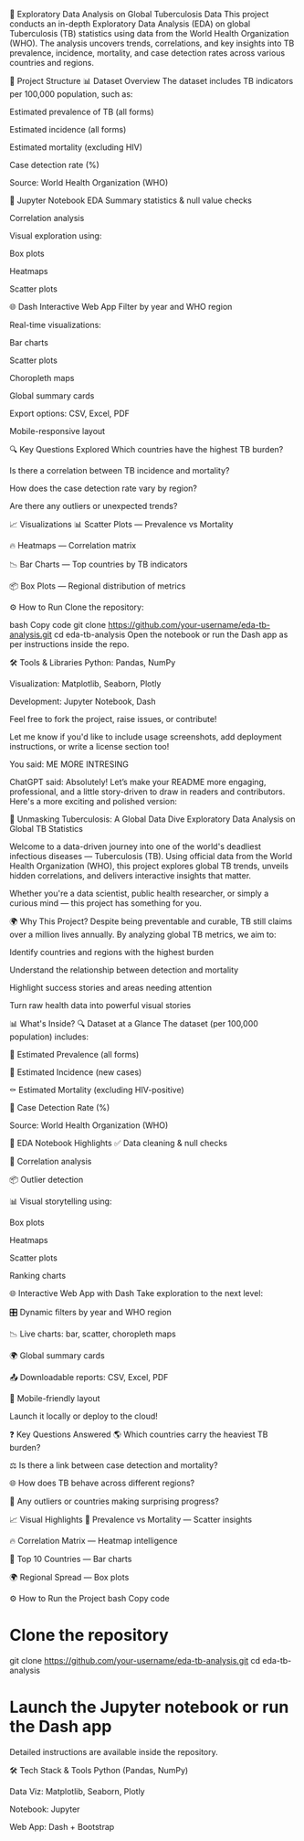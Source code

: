 
🧪 Exploratory Data Analysis on Global Tuberculosis Data
This project conducts an in-depth Exploratory Data Analysis (EDA) on global Tuberculosis (TB) statistics using data from the World Health Organization (WHO). The analysis uncovers trends, correlations, and key insights into TB prevalence, incidence, mortality, and case detection rates across various countries and regions.

📁 Project Structure
📊 Dataset Overview
The dataset includes TB indicators per 100,000 population, such as:

Estimated prevalence of TB (all forms)

Estimated incidence (all forms)

Estimated mortality (excluding HIV)

Case detection rate (%)

Source: World Health Organization (WHO)

🧪 Jupyter Notebook EDA
Summary statistics & null value checks

Correlation analysis

Visual exploration using:

Box plots

Heatmaps

Scatter plots

🌐 Dash Interactive Web App
Filter by year and WHO region

Real-time visualizations:

Bar charts

Scatter plots

Choropleth maps

Global summary cards

Export options: CSV, Excel, PDF

Mobile-responsive layout

🔍 Key Questions Explored
Which countries have the highest TB burden?

Is there a correlation between TB incidence and mortality?

How does the case detection rate vary by region?

Are there any outliers or unexpected trends?

📈 Visualizations
📊 Scatter Plots — Prevalence vs Mortality

🔥 Heatmaps — Correlation matrix

📉 Bar Charts — Top countries by TB indicators

📦 Box Plots — Regional distribution of metrics

⚙️ How to Run
Clone the repository:

bash
Copy code
git clone https://github.com/your-username/eda-tb-analysis.git
cd eda-tb-analysis
Open the notebook or run the Dash app as per instructions inside the repo.

🛠 Tools & Libraries
Python: Pandas, NumPy

Visualization: Matplotlib, Seaborn, Plotly

Development: Jupyter Notebook, Dash

Feel free to fork the project, raise issues, or contribute!

Let me know if you'd like to include usage screenshots, add deployment instructions, or write a license section too!






You said:
ME MORE INTRESING


ChatGPT said:
Absolutely! Let’s make your README more engaging, professional, and a little story-driven to draw in readers and contributors. Here's a more exciting and polished version:

🧪 Unmasking Tuberculosis: A Global Data Dive
Exploratory Data Analysis on Global TB Statistics

Welcome to a data-driven journey into one of the world's deadliest infectious diseases — Tuberculosis (TB). Using official data from the World Health Organization (WHO), this project explores global TB trends, unveils hidden correlations, and delivers interactive insights that matter.

Whether you're a data scientist, public health researcher, or simply a curious mind — this project has something for you.

🌍 Why This Project?
Despite being preventable and curable, TB still claims over a million lives annually. By analyzing global TB metrics, we aim to:

Identify countries and regions with the highest burden

Understand the relationship between detection and mortality

Highlight success stories and areas needing attention

Turn raw health data into powerful visual stories

📊 What's Inside?
🔍 Dataset at a Glance
The dataset (per 100,000 population) includes:

🦠 Estimated Prevalence (all forms)

🧬 Estimated Incidence (new cases)

⚰️ Estimated Mortality (excluding HIV-positive)

🧪 Case Detection Rate (%)

Source: World Health Organization (WHO)

🧠 EDA Notebook Highlights
✅ Data cleaning & null checks

🔗 Correlation analysis

📦 Outlier detection

📊 Visual storytelling using:

Box plots

Heatmaps

Scatter plots

Ranking charts

🌐 Interactive Web App with Dash
Take exploration to the next level:

🎛️ Dynamic filters by year and WHO region

📉 Live charts: bar, scatter, choropleth maps

🌍 Global summary cards

📤 Downloadable reports: CSV, Excel, PDF

📱 Mobile-friendly layout

Launch it locally or deploy to the cloud!

❓ Key Questions Answered
🌎 Which countries carry the heaviest TB burden?

⚖️ Is there a link between case detection and mortality?

🌐 How does TB behave across different regions?

🚩 Any outliers or countries making surprising progress?

📈 Visual Highlights
🧪 Prevalence vs Mortality — Scatter insights

🔥 Correlation Matrix — Heatmap intelligence

🥇 Top 10 Countries — Bar charts

🌍 Regional Spread — Box plots

⚙️ How to Run the Project
bash
Copy code
# Clone the repository
git clone https://github.com/your-username/eda-tb-analysis.git
cd eda-tb-analysis

# Launch the Jupyter notebook or run the Dash app
Detailed instructions are available inside the repository.

🛠 Tech Stack & Tools
Python (Pandas, NumPy)

Data Viz: Matplotlib, Seaborn, Plotly

Notebook: Jupyter

Web App: Dash + Bootstrap

